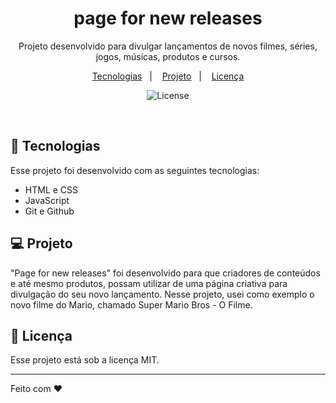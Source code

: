 <h1 align="center"> page for new releases </h1>

<p align="center">
Projeto desenvolvido para divulgar lançamentos de novos filmes, séries, jogos, músicas, produtos e cursos.
</p>

<p align="center">
  <a href="#-tecnologias">Tecnologias</a>&nbsp;&nbsp;&nbsp;|&nbsp;&nbsp;&nbsp;
  <a href="https://0xguioliveira.github.io/page-for-new-releases/">Projeto</a>&nbsp;&nbsp;&nbsp;|&nbsp;&nbsp;&nbsp;
  <a href="#memo-licença">Licença</a>
</p>

<p align="center">
  <img alt="License" src="https://img.shields.io/static/v1?label=license&message=MIT&color=49AA26&labelColor=000000">
</p>

<br>

## 🚀 Tecnologias

Esse projeto foi desenvolvido com as seguintes tecnologias:

- HTML e CSS
- JavaScript
- Git e Github

## 💻 Projeto

"Page for new releases" foi desenvolvido para que criadores de conteúdos e até mesmo produtos, possam utilizar de uma página criativa para divulgação do seu novo lançamento. Nesse projeto, usei como exemplo o novo filme do Mario, chamado Super Mario Bros - O Filme.

## :memo: Licença

Esse projeto está sob a licença MIT.

---

Feito com ♥
